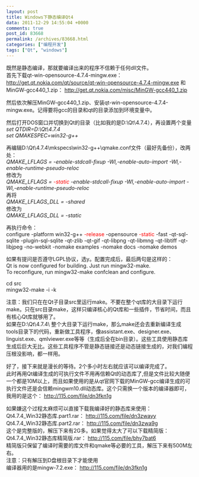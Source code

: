 ```yaml
---
layout: post
title: Windows下静态编译Qt4
data: 2011-12-29 14:55:04 +0000
comments: true
post_id: 83668
permalink: /archives/83668.html
categories: ["编程开发"]
tags: ["Qt", "windows"]
---
```


既然是静态编译，那就要编译出来的程序不信赖于任何dll文件。  
首先下载qt-win-opensource-4.7.4-mingw.exe： http://get.qt.nokia.com/qt/source/qt-win-opensource-4.7.4-mingw.exe 和MinGW-gcc440_1.zip： http://get.qt.nokia.com/misc/MinGW-gcc440_1.zip

然后依次解压MinGW-gcc440_1.zip、安装qt-win-opensource-4.7.4-mingw.exe。记得要将gcc的目录和qt的目录添加到环境变量中。

然后打开DOS窗口并切换到Qt的目录（比如我的是D:\Qt\4.7.4），再设置两个变量  
<em>set QTDIR=D:\Qt\4.7.4</em>  
<em> set QMAKESPEC=win32-g++</em>  

再编辑D:\Qt\4.7.4\mkspecs\win32-g++\qmake.conf文件（最好先备份），改两处：  
<em>QMAKE_LFLAGS = -enable-stdcall-fixup -Wl,-enable-auto-import -Wl,-enable-runtime-pseudo-reloc</em>  
修改为  
<em>QMAKE_LFLAGS = <span style="color: #ff0000;">-static</span> -enable-stdcall-fixup -Wl,-enable-auto-import -Wl,-enable-runtime-pseudo-reloc</em>  
再将  
<em>QMAKE_LFLAGS_DLL = -shared</em>  
修改为  
<em>QMAKE_LFLAGS_DLL = -static</em>  

再执行命令：  
configure -platform win32-g++ <span style="color: #ff0000;">-release</span> -opensource <span style="color: #ff0000;">-static</span> -fast -qt-sql-sqlite -plugin-sql-sqlite -qt-zlib -qt-gif -qt-libpng -qt-libmng -qt-libtiff -qt-libjpeg -no-webkit -nomake examples -nomake docs -nomake demos  

如果有提问是否遵守LGPL协议，选y。配置完成后，最后两句是这样的：  
Qt is now configured for building. Just run mingw32-make.  
To reconfigure, run mingw32-make confclean and configure.  

cd src  
mingw32-make -i -k  

注意：我们只在在Qt子目录src里运行make。不要在整个qt库的大目录下运行make。只在src目录make，这样只编译核心的Qt库和一些插件，节省时间，而且有核心Qt库就够用了。  
如果在D:\Qt\4.7.4\ 整个大目录下运行make，那么make还会去重新编译生成tools目录下的代码，重新做工具程序，像assistant.exe、designer.exe、linguist.exe、qmlviewer.exe等等（生成后全在bin目录）。这些工具使用静态库生成后巨大无比。这些工具程序不管是静态链接还是动态链接生成的，对我们编程压根没影响，都一样用。  

好了，接下来就是漫长的等待。2个多小时左右就应该可以编译完成了。  
此时再用Qt编译生成的可执行文件不用再信赖Qt的动态库了,但是文件比较大随便一个都是10M以上，而且如果使用的是从qt官网下载的MinGW-gcc编译生成的可执行文件还是会信赖mingwm10.dll动态库。这个只需换一个版本的编译器即可，我用的是这个： http://115.com/file/dn3fkn1g  

如果嫌这个过程太麻烦可以直接下载我编译好的静态库来使用：  
Qt4.7.4_Win32静态库.part1.rar： http://115.com/file/dn3zwayy  
Qt4.7.4_Win32静态库.part2.rar： http://115.com/file/dn3zwa9g  
这个是完整版的，解压下来有2G多。如果觉得太大了可以下载精简版：  
Qt4.7.4_Win32静态库精简版.rar： http://115.com/file/bhy7bat6  
精简版只保留了编译时需要的库文件和qmake等必要的工具，解压下来有500M左右。  
注意：只有解压到D盘根目录下才能使用  
编译器用的是mingw-7.2.exe： http://115.com/file/dn3fkn1g  
